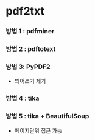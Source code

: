 # pdf2txt

### 방법 1 : pdfminer

### 방법 2 : pdftotext

### 방법 3: PyPDF2 
- 띄어쓰기 제거

### 방법 4 : tika

###  방법 5 : tika +  BeautifulSoup 
- 페이지단위 접근 가능

